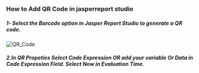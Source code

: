 <h3>How to Add QR Code in jasperreport studio</h3>
<h5>1- Select the Barcode option in Jasper Report Studio to generate a QR code.</h5>

![QR_Code](https://github.com/user-attachments/assets/1b5c3e79-ded8-4e0a-bac5-77dddc6c7c63)

<h5>2.In QR Propeties Select Code Expression OR add your variable Or Data in Code Expression Field. Select Now in Evaluation Time.</h5>


